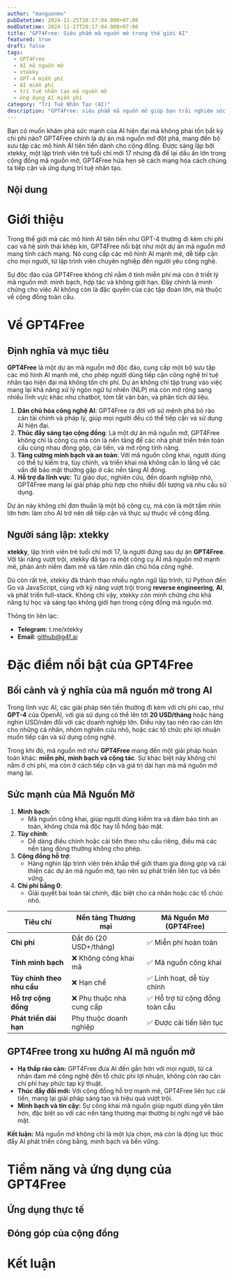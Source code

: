 ```yaml
---
author: "manguonmo"
pubDatetime: 2024-11-25T20:17:04.000+07:00
modDatetime: 2024-11-27T20:17:04.000+07:00
title: "GPT4Free: Siêu phẩm mã nguồn mở trong thế giới AI"
featured: true
draft: false
tags:
  - GPT4Free
  - AI mã nguồn mở
  - xtekky
  - GPT-4 miễn phí
  - AI miễn phí
  - trí tuệ nhân tạo mã nguồn mở
  - ứng dụng AI miễn phí
category: "Trí Tuệ Nhân Tạo (AI)"
description: "GPT4Free: siêu phẩm mã nguồn mở giúp bạn trải nghiệm sức mạnh của GPT-4 mà không tốn bất kỳ chi phí nào. Tìm hiểu về người sáng lập xtekky, các tính năng nổi bật và tiềm năng ứng dụng của GPT4Free trong thế giới trí tuệ nhân tạo mã nguồn mở."
---
```


Bạn có muốn khám phá sức mạnh của AI hiện đại mà không phải tốn bất kỳ chi phí nào? GPT4Free chính là dự án mã nguồn mở đột phá, mang đến bộ sưu tập các mô hình AI tiên tiến dành cho cộng đồng. Được sáng lập bởi xtekky, một lập trình viên trẻ tuổi chỉ mới 17 nhưng đã để lại dấu ấn lớn trong cộng đồng mã nguồn mở, GPT4Free hứa hẹn sẽ cách mạng hóa cách chúng ta tiếp cận và ứng dụng trí tuệ nhân tạo.

## Nội dung

# Giới thiệu

Trong thế giới mà các mô hình AI tiên tiến như GPT-4 thường đi kèm chi phí cao và hệ sinh thái khép kín, GPT4Free nổi bật như một dự án mã nguồn mở mang tính cách mạng. Nó cung cấp các mô hình AI mạnh mẽ, dễ tiếp cận cho mọi người, từ lập trình viên chuyên nghiệp đến người yêu công nghệ.

Sự độc đáo của GPT4Free không chỉ nằm ở tính miễn phí mà còn ở triết lý mã nguồn mở: minh bạch, hợp tác và không giới hạn. Đây chính là minh chứng cho việc AI không còn là đặc quyền của các tập đoàn lớn, mà thuộc về cộng đồng toàn cầu.

# Về GPT4Free

## Định nghĩa và mục tiêu

**GPT4Free** là một dự án mã nguồn mở độc đáo, cung cấp một bộ sưu tập các mô hình AI mạnh mẽ, cho phép người dùng tiếp cận công nghệ trí tuệ nhân tạo hiện đại mà không tốn chi phí. Dự án không chỉ tập trung vào việc mang lại khả năng xử lý ngôn ngữ tự nhiên (NLP) mà còn mở rộng sang nhiều lĩnh vực khác như chatbot, tóm tắt văn bản, và phân tích dữ liệu.  

1. **Dân chủ hóa công nghệ AI**: GPT4Free ra đời với sứ mệnh phá bỏ rào cản tài chính và pháp lý, giúp mọi người đều có thể tiếp cận và sử dụng AI hiện đại.  
2. **Thúc đẩy sáng tạo cộng đồng**: Là một dự án mã nguồn mở, GPT4Free không chỉ là công cụ mà còn là nền tảng để các nhà phát triển trên toàn cầu cùng nhau đóng góp, cải tiến, và mở rộng tính năng.  
3. **Tăng cường minh bạch và an toàn**: Với mã nguồn công khai, người dùng có thể tự kiểm tra, tùy chỉnh, và triển khai mà không cần lo lắng về các vấn đề bảo mật thường gặp ở các nền tảng AI đóng.  
4. **Hỗ trợ đa lĩnh vực**: Từ giáo dục, nghiên cứu, đến doanh nghiệp nhỏ, GPT4Free mang lại giải pháp phù hợp cho nhiều đối tượng và nhu cầu sử dụng.  

Dự án này không chỉ đơn thuần là một bộ công cụ, mà còn là một tầm nhìn lớn hơn: làm cho AI trở nên dễ tiếp cận và thực sự thuộc về cộng đồng.  

## Người sáng lập: xtekky

**xtekky**, lập trình viên trẻ tuổi chỉ mới 17, là người đứng sau dự án **GPT4Free**. Với tài năng vượt trội, xtekky đã tạo ra một công cụ AI mã nguồn mở mạnh mẽ, phản ánh niềm đam mê và tầm nhìn dân chủ hóa công nghệ.  

Dù còn rất trẻ, xtekky đã thành thạo nhiều ngôn ngữ lập trình, từ Python đến Go và JavaScript, cùng với kỹ năng vượt trội trong **reverse engineering**, **AI**, và phát triển full-stack. Không chỉ vậy, xtekky còn minh chứng cho khả năng tự học và sáng tạo không giới hạn trong cộng đồng mã nguồn mở.  

Thông tin liên lạc:  
- **Telegram**: t.me/xtekky
- **Email**: github@g4f.ai

# Đặc điểm nổi bật của GPT4Free

## Bối cảnh và ý nghĩa của mã nguồn mở trong AI

Trong lĩnh vực AI, các giải pháp tiên tiến thường đi kèm với chi phí cao, như **GPT-4** của OpenAI, với giá sử dụng có thể lên tới **20 USD/tháng** hoặc hàng nghìn USD/năm đối với các doanh nghiệp lớn. Điều này tạo nên rào cản lớn cho những cá nhân, nhóm nghiên cứu nhỏ, hoặc các tổ chức phi lợi nhuận muốn tiếp cận và sử dụng công nghệ.  

Trong khi đó, mã nguồn mở như **GPT4Free** mang đến một giải pháp hoàn toàn khác: **miễn phí, minh bạch và cộng tác**. Sự khác biệt này không chỉ nằm ở chi phí, mà còn ở cách tiếp cận và giá trị dài hạn mà mã nguồn mở mang lại.  

## **Sức mạnh của Mã Nguồn Mở**  
1. **Minh bạch**:  
   - Mã nguồn công khai, giúp người dùng kiểm tra và đảm bảo tính an toàn, không chứa mã độc hay lỗ hổng bảo mật.  
2. **Tùy chỉnh**:  
   - Dễ dàng điều chỉnh hoặc cải tiến theo nhu cầu riêng, điều mà các nền tảng đóng thường không cho phép.  
3. **Cộng đồng hỗ trợ**:  
   - Hàng nghìn lập trình viên trên khắp thế giới tham gia đóng góp và cải thiện các dự án mã nguồn mở, tạo nên sự phát triển liên tục và bền vững.  
4. **Chi phí bằng 0**:  
   - Giải quyết bài toán tài chính, đặc biệt cho cá nhân hoặc các tổ chức nhỏ.  

| **Tiêu chí**                | **Nền tảng Thương mại** | **Mã Nguồn Mở** (GPT4Free) |
|-----------------------------|-------------------------|----------------------------|
| **Chi phí**                 | Đắt đỏ (20 USD+/tháng)  | ✅ Miễn phí hoàn toàn      |
| **Tính minh bạch**          | ❌ Không công khai mã   | ✅ Mã nguồn công khai      |
| **Tùy chỉnh theo nhu cầu**  | ❌ Hạn chế              | ✅ Linh hoạt, dễ tùy chỉnh |
| **Hỗ trợ cộng đồng**         | ❌ Phụ thuộc nhà cung cấp | ✅ Hỗ trợ từ cộng đồng toàn cầu |
| **Phát triển dài hạn**       | Phụ thuộc doanh nghiệp | ✅ Được cải tiến liên tục  |

## **GPT4Free trong xu hướng AI mã nguồn mở**  
- **Hạ thấp rào cản:** GPT4Free đưa AI đến gần hơn với mọi người, từ cá nhân đam mê công nghệ đến tổ chức phi lợi nhuận, không còn rào cản chi phí hay phức tạp kỹ thuật.  
- **Thúc đẩy đổi mới:** Với cộng đồng hỗ trợ mạnh mẽ, GPT4Free liên tục cải tiến, mang lại giải pháp sáng tạo và hiệu quả vượt trội.  
- **Minh bạch và tin cậy:** Sự công khai mã nguồn giúp người dùng yên tâm hơn, đặc biệt so với các nền tảng thương mại thường bị nghi ngờ về bảo mật.  

**Kết luận:** Mã nguồn mở không chỉ là một lựa chọn, mà còn là động lực thúc đẩy AI phát triển công bằng, minh bạch và bền vững.

# Tiềm năng và ứng dụng của GPT4Free

## Ứng dụng thực tế

## Đóng góp của cộng đồng

# Kết luận
